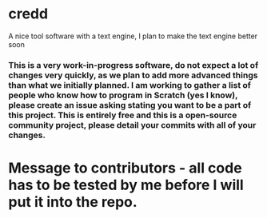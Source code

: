 # credd
A nice tool software with a text engine, I plan to make the text engine better soon
### This is a very work-in-progress software, do not expect a lot of changes very quickly, as we plan to add more advanced things than what we initially planned. I am working to gather a list of people who know how to program in Scratch (yes I know), please create an issue asking stating you want to be a part of this project. This is entirely free and this is a open-source community project, please detail your commits with all of your changes.
# Message to contributors - all code has to be tested by me before I will put it into the repo.
